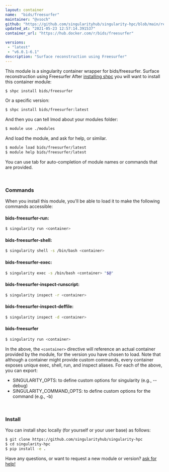 ```yaml
---
layout: container
name:  "bids/freesurfer"
maintainer: "@vsoch"
github: "https://github.com/singularityhub/singularity-hpc/blob/main/registry/bids/freesurfer/container.yaml"
updated_at: "2021-05-23 12:57:14.391537"
container_url: "https://hub.docker.com/r/bids/freesurfer"

versions:
 - "latest"
 - "v6.0.1-6.1"
description: "Surface reconstruction using Freesurfer"
---
```


This module is a singularity container wrapper for bids/freesurfer.
Surface reconstruction using Freesurfer
After [installing shpc](#install) you will want to install this container module:

```bash
$ shpc install bids/freesurfer
```

Or a specific version:

```bash
$ shpc install bids/freesurfer:latest
```

And then you can tell lmod about your modules folder:

```bash
$ module use ./modules
```

And load the module, and ask for help, or similar.

```bash
$ module load bids/freesurfer/latest
$ module help bids/freesurfer/latest
```

You can use tab for auto-completion of module names or commands that are provided.

<br>

### Commands

When you install this module, you'll be able to load it to make the following commands accessible:

#### bids-freesurfer-run:

```bash
$ singularity run <container>
```

#### bids-freesurfer-shell:

```bash
$ singularity shell -s /bin/bash <container>
```

#### bids-freesurfer-exec:

```bash
$ singularity exec -s /bin/bash <container> "$@"
```

#### bids-freesurfer-inspect-runscript:

```bash
$ singularity inspect -r <container>
```

#### bids-freesurfer-inspect-deffile:

```bash
$ singularity inspect -d <container>
```



#### bids-freesurfer

```bash
$ singularity run <container>
```


In the above, the `<container>` directive will reference an actual container provided
by the module, for the version you have chosen to load. Note that although a container
might provide custom commands, every container exposes unique exec, shell, run, and
inspect aliases. For each of the above, you can export:

 - SINGULARITY_OPTS: to define custom options for singularity (e.g., --debug)
 - SINGULARITY_COMMAND_OPTS: to define custom options for the command (e.g., -b)

<br>
  
### Install

You can install shpc locally (for yourself or your user base) as follows:

```bash
$ git clone https://github.com/singularityhub/singularity-hpc
$ cd singularity-hpc
$ pip install -e .
```

Have any questions, or want to request a new module or version? [ask for help!](https://github.com/singularityhub/singularity-hpc/issues)